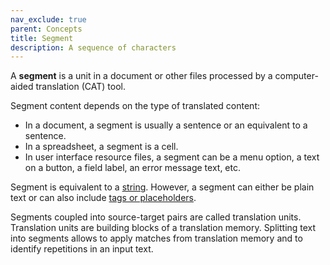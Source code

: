 ```yaml
---
nav_exclude: true
parent: Concepts
title: Segment
description: A sequence of characters
---
```


A **segment** is a unit in a document or other files processed by a computer-aided translation (CAT) tool.

Segment content depends on the type of translated content:

- In a document, a segment is usually a sentence or an equivalent to a sentence.
- In a spreadsheet, a segment is a cell.
- In user interface resource files, a segment can be a menu option, a text on a button, a field label, an error message text, etc.

Segment is equivalent to a [string](string.md). However, a segment can either be plain text or can also include [tags or placeholders](/applications/advanced-concepts/tags-and-placeholders.md).

Segments coupled into source-target pairs are called translation units. Translation units are building blocks of a translation memory.
Splitting text into segments allows to apply matches from translation memory and to identify repetitions in an input text.

